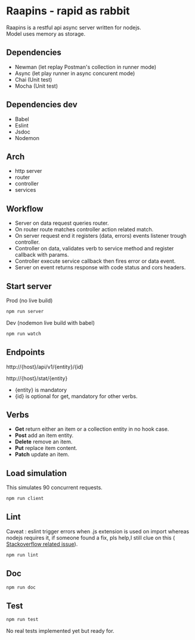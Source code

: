 # Raapins - rapid as rabbit

Raapins is a restful api async server written for nodejs.  
Model uses memory as storage.

## Dependencies

* Newman (let replay Postman's collection in runner mode)
* Async (let play runner in async concurent mode)
* Chai (Unit test)  
* Mocha (Unit test)  

## Dependencies dev

* Babel
* Eslint
* Jsdoc
* Nodemon

## Arch

* http server
* router
* controller
* services

## Workflow

* Server on data request queries router. 
* On router route matches controller action related match. 
* On server request end it registers (data, errors) events listener trough controller. 
* Controller on data, validates verb to service method and register callback with params. 
* Controller execute service callback then fires error or data event. 
* Server on event returns response with code status and cors headers. 

## Start server

Prod (no live build)

``` bash
npm run server
```

Dev (nodemon live build with babel)

``` bash
npm run watch
```

## Endpoints

http://{host}/api/v1/{entity}/{id}

http://{host}/stat/{entity}

* {entity} is mandatory
* {id} is optional for get, mandatory for other verbs. 

## Verbs

* **Get** return either an item or a collection entity in no hook case.  
* **Post** add an item entity.  
* **Delete** remove an item.  
* **Put** replace item content.  
* **Patch** update an item.  

## Load simulation

This simulates 90 concurrent requests.  

``` bash
npm run client
```

## Lint

Caveat : eslint trigger errors when .js extension is used on import whereas nodejs requires it, if someone found a fix, pls help,I still clue on this (
[Stackoverflow related issue](https://stackoverflow.com/questions/47105088/react-eslint-config-unexpected-file-extension-jsx)).  

``` bash
npm run lint
```

## Doc

``` bash
npm run doc
```

## Test

``` bash
npm run test
```
No real tests implemented yet but ready for.